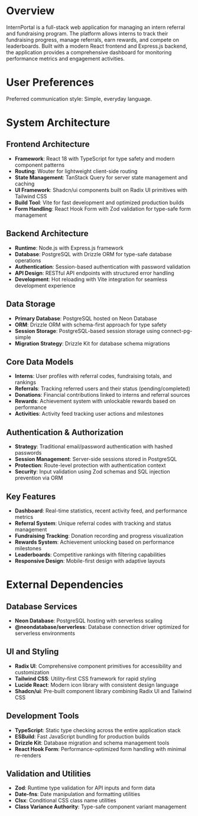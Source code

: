 # Overview

InternPortal is a full-stack web application for managing an intern referral and fundraising program. The platform allows interns to track their fundraising progress, manage referrals, earn rewards, and compete on leaderboards. Built with a modern React frontend and Express.js backend, the application provides a comprehensive dashboard for monitoring performance metrics and engagement activities.

# User Preferences

Preferred communication style: Simple, everyday language.

# System Architecture

## Frontend Architecture
- **Framework**: React 18 with TypeScript for type safety and modern component patterns
- **Routing**: Wouter for lightweight client-side routing
- **State Management**: TanStack Query for server state management and caching
- **UI Framework**: Shadcn/ui components built on Radix UI primitives with Tailwind CSS
- **Build Tool**: Vite for fast development and optimized production builds
- **Form Handling**: React Hook Form with Zod validation for type-safe form management

## Backend Architecture
- **Runtime**: Node.js with Express.js framework
- **Database**: PostgreSQL with Drizzle ORM for type-safe database operations
- **Authentication**: Session-based authentication with password validation
- **API Design**: RESTful API endpoints with structured error handling
- **Development**: Hot reloading with Vite integration for seamless development experience

## Data Storage
- **Primary Database**: PostgreSQL hosted on Neon Database
- **ORM**: Drizzle ORM with schema-first approach for type safety
- **Session Storage**: PostgreSQL-based session storage using connect-pg-simple
- **Migration Strategy**: Drizzle Kit for database schema migrations

## Core Data Models
- **Interns**: User profiles with referral codes, fundraising totals, and rankings
- **Referrals**: Tracking referred users and their status (pending/completed)
- **Donations**: Financial contributions linked to interns and referral sources
- **Rewards**: Achievement system with unlockable rewards based on performance
- **Activities**: Activity feed tracking user actions and milestones

## Authentication & Authorization
- **Strategy**: Traditional email/password authentication with hashed passwords
- **Session Management**: Server-side sessions stored in PostgreSQL
- **Protection**: Route-level protection with authentication context
- **Security**: Input validation using Zod schemas and SQL injection prevention via ORM

## Key Features
- **Dashboard**: Real-time statistics, recent activity feed, and performance metrics
- **Referral System**: Unique referral codes with tracking and status management
- **Fundraising Tracking**: Donation recording and progress visualization
- **Rewards System**: Achievement unlocking based on performance milestones
- **Leaderboards**: Competitive rankings with filtering capabilities
- **Responsive Design**: Mobile-first design with adaptive layouts

# External Dependencies

## Database Services
- **Neon Database**: PostgreSQL hosting with serverless scaling
- **@neondatabase/serverless**: Database connection driver optimized for serverless environments

## UI and Styling
- **Radix UI**: Comprehensive component primitives for accessibility and customization
- **Tailwind CSS**: Utility-first CSS framework for rapid styling
- **Lucide React**: Modern icon library with consistent design language
- **Shadcn/ui**: Pre-built component library combining Radix UI and Tailwind CSS

## Development Tools
- **TypeScript**: Static type checking across the entire application stack
- **ESBuild**: Fast JavaScript bundling for production builds
- **Drizzle Kit**: Database migration and schema management tools
- **React Hook Form**: Performance-optimized form handling with minimal re-renders

## Validation and Utilities
- **Zod**: Runtime type validation for API inputs and form data
- **Date-fns**: Date manipulation and formatting utilities
- **Clsx**: Conditional CSS class name utilities
- **Class Variance Authority**: Type-safe component variant management
